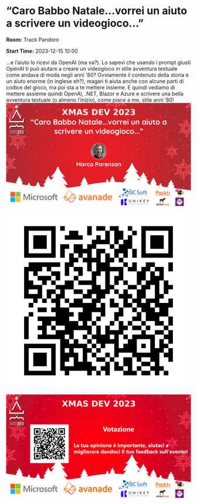 # “Caro Babbo Natale...vorrei un aiuto a scrivere un videogioco...”
**Room:** Track Pandoro

**Start Time:** 2023-12-15 10:00

...e l’aiuto lo ricevi da OpenAI (ma va?). Lo sapevi che usando i prompt giusti OpenAI ti può aiutare a creare un videogioco in stile avventura testuale come andava di moda negli anni ‘80?
Ovviamente il contenuto della storia è un aiuto enorme (in inglese eh?), magari ti aiuta anche con alcune parti di codice del gioco, ma poi sta a te mettere insieme.
E quindi vediamo di mettere assieme quindi OpenAI, .NET, Blazor e Azure e scrivere una bella avventura testuale (o almeno l’inizio), come piace a me, stile anni ’80!
![Banner](Room2_10_00.jpeg 'SessionBanner')
![QR](qr.png 'Qr')
![Voting Banner](VotingBanner.png 'Voting Banner')

